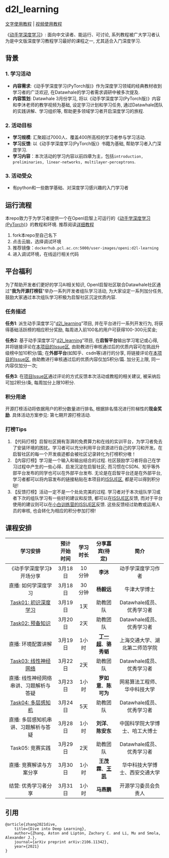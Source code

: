 # d2l_learning
[文字使用教程](./Tutorials.md) | [视频使用教程](https://www.bilibili.com/video/BV1t84y1A7T2/?vd_source=02aea3a5719f15c2ff7a32ade6916170)

《[动手学深度学习](https://github.com/d2l-ai/d2l-zh)》: 面向中文读者、能运行、可讨论, 系列教程被广大学习者认为是中文版深度学习教程学习最好的课程之一, 尤其适合入门深度学习. 

## 背景

### 1. 学习活动

* **内容需求**:《动手学深度学习(PyTorch版)》作为深度学习领域的经典教材收到学习者的广泛欢迎, 在Datawhale的学习者需求调研中被多次提及.
* **内容策划**: Datawhale 3月份学习, 将以《动手学深度学习(PyTorch版)》内容和李沐老师的教学视频为基础, 设定学习计划和学习任务, 通过Datawhale团队的实践讲解、学习组织等, 帮助更多领域学习者开启深度学习的旅程.  

### 2. 活动目标

* **学习规模**: 汇聚超过7000人、覆盖400所高校的学习者参与学习活动.
* **学习反馈**: 以《动手学深度学习(PyTorch版)》书籍为基础, 帮助学习者入门深度学习.
* **学习内容**：本次活动的学习内容以前四章为主，包括`introduction, preliminaries, linear-networks, multilayer-perceptrons`.

### 3. 活动受众

* 有python和一些数学基础、对深度学习感兴趣的入门学习者

## 运行流程

本repo致力于为学习者提供一个在OpenI启智上可运行的《[动手学深度学习(PyTorch)](https://github.com/d2l-ai/d2l-zh)》的教程和环境. 推荐阅读[详细教程](./Tutorials.md)

1. fork本repo至自己名下
2. 点击云脑，选择调试环境
3. 推荐镜像：`dockerhub.pcl.ac.cn:5000/user-images/openi:d2l-learning`
4. 进入调试环境，在线运行相关代码

## 平台福利

为了帮助开发者们更好的学习AI相关知识, OpenI启智社区联合Datawhale社区通过"**我为开源打榜狂**"举办一系列开发者组队学习活动, 为大家设定一系列加分任务, 鼓励大家通过本次组队学习积极为启智社区沉淀优质内容.  

### 任务描述

**任务1**: 派生动手深度学习"[d2l_learning](https://openi.pcl.ac.cn/Datawhale/d2l)"项目, 并在平台进行一系列开发行为, 将获得基础活跃榜的相应积分奖励, 每周进入前100名的用户可获得100-300元奖金; 

**任务2**: 基于动手深度学习"[d2l_learning](https://openi.pcl.ac.cn/Datawhale/d2l)"项目, 在**启智平台**输出学习笔记或心得, 并将链接评论在[本项目的Issue区](https://openi.pcl.ac.cn/Datawhale/d2l/issues/2), 由助教进行审核通过后的优质内容可在挑战升级榜中加10积分/篇; 在**外部平台**(如知乎、csdn等)进行的分享, 将链接评论在[本项目的Issue区](https://openi.pcl.ac.cn/Datawhale/d2l/issues/2), 由助教进行审核通过后的优质内容仅加5积分/篇. 加分无上限, 同一内容仅加分一次; 

**任务3**: 在[项目Issue区](https://openi.pcl.ac.cn/Datawhale/d2l/issues/3)通过评论的方式反馈本次活动或教程的相关建议, 被采纳后可加2积分/条, 每周加分上限10积分.  

### 积分用途

开源打榜活动将依据用户的积分数量进行排名, 根据排名情况进行阶梯性的**现金奖励**. 具体活动方案参见: 第七期开源打榜活动.

### 打榜Tips

1. 【代码打榜】启智社区拥有澎湃的免费算力和在线的实训平台，为学习者免去了安装环境的困扰。学习者可以充分利用平台资源进行自己的学习和开发。在启智社区的每一个开发痕迹都会被社区记录转化为打榜积分嗷！
2. 【内容打榜】学习是一个输入和输出结合的过程. 社区鼓励学习者将自己在学习过程中产生的一些心得、启发沉淀在启智社区; 而习惯在CSDN、知乎等外部平台发布的同学也可以在外部平台发布. 无论是在启智平台还是在外部平台, 学习者都可以将内容发布的链接粘贴在本项目的[ISSUE区](https://openi.pcl.ac.cn/Datawhale/d2l/issues/2), 都是可以得到积分哒!
3. 【反馈打榜】活动一定不是一个处处完美的过程. 学习者对于本次组队学习或者下次的组队学习有一些好的建议和反馈, 都可以在[ISSUE区](https://openi.pcl.ac.cn/Datawhale/d2l/issues/3)反馈, 而对于平台使用的建议则可以在[小白训练营的ISSUE区](https://openi.pcl.ac.cn/zeizei/OpenI_Learning/issues)反馈. 这些反馈经过助教或运用人员的审核, 也会转化为相应的积分参加打榜!

## 课程安排

| 学习安排 | 预计开始时间 | 学习时长 | 分享嘉宾(待定) | 简介 |
| :----------: | :----------: | :----------: | :----------: | :----------: |
|《动手学深度学习》开场分享 | 3月18日 | 10分钟 | **李沐** |动手学深度学习作者 |
| 直播: 如何学深度学习 | 3月18日 | 30分钟 | **杨毅远** | 牛津大学博士 |
| [Task01: 初识深度学习](./d2l-zh-2.0.0/pytorch/chapter1_introduction/) | 3月19日 | 1天 | 助教团队| Datawhale成员、优秀学习者 |
| [Task02: 预备知识](./d2l-zh-2.0.0/pytorch/chapter2_preliminaries/) | 3月20日 | 2天 | 助教团队 | Datawhale成员、优秀学习者 |
| 直播: 环境配置讲解 | 3月19日 | 1小时 | **[丁一超](https://openi.pcl.ac.cn/JeffDing)**、**骆秀韬** |上海交通大学、湖北第二师范学院 |
| [Task03: 线性神经网络](./d2l-zh-2.0.0/pytorch/chapter3_linear-networks/) | 3月22日 | 2天 | 助教团队 | Datawhale成员、优秀学习者 |
| 直播: 线性神经网络串讲、习题解析与答疑 | 3月23日 | 1小时 | **罗如意**、**陈可为** | 网易算法工程师、华中科技大学 |
| [Task04: 多层感知机](./d2l-zh-2.0.0/pytorch/chapter4_multilayer-perceptrons/) | 3月24日 | 5天 | 助教团队 | Datawhale成员、优秀学习者 |
| 直播: 多层感知机串讲、习题解析与答疑 | 3月28日 | 1小时 | **刘洋**、**陈安东** | 中国科学院大学博士、哈工大博士 |
| Task05: 竞赛实践 | 3月29日 | 2天 | 助教团队 | Datawhale成员、优秀学习者 |
| 直播: 竞赛解读与方案分享 | 3月30日 | 1小时 | **王茂霖**、**[王凯](https://openi.pcl.ac.cn/piruto)** |华中科技大学博士、西安交通大学 |
| 结营: 优秀学习者分享 | 3月31日 | 1小时 | **马燕鹏** |开源学习委员会负责人 |

## 引用

```
@article{zhang2021dive,
    title={Dive into Deep Learning},
    author={Zhang, Aston and Lipton, Zachary C. and Li, Mu and Smola, Alexander J.},
    journal={arXiv preprint arXiv:2106.11342},
    year={2021}
}
```
